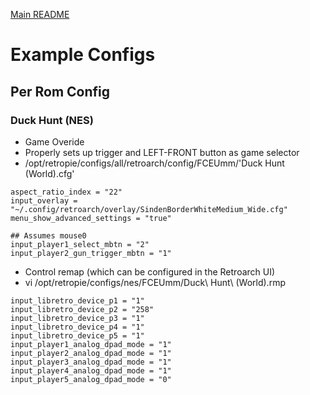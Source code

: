 [Main README](README.md)

# Example Configs

## Per Rom Config

### Duck Hunt (NES)

- Game Overide
- Properly sets up trigger and LEFT-FRONT button as game selector
- /opt/retropie/configs/all/retroarch/config/FCEUmm/'Duck Hunt (World).cfg'

```
aspect_ratio_index = "22"
input_overlay = "~/.config/retroarch/overlay/SindenBorderWhiteMedium_Wide.cfg"
menu_show_advanced_settings = "true"

## Assumes mouse0
input_player1_select_mbtn = "2"
input_player2_gun_trigger_mbtn = "1"
```

- Control remap (which can be configured in the Retroarch UI)
- vi /opt/retropie/configs/nes/FCEUmm/Duck\ Hunt\ (World).rmp

```
input_libretro_device_p1 = "1"
input_libretro_device_p2 = "258"
input_libretro_device_p3 = "1"
input_libretro_device_p4 = "1"
input_libretro_device_p5 = "1"
input_player1_analog_dpad_mode = "1"
input_player2_analog_dpad_mode = "1"
input_player3_analog_dpad_mode = "1"
input_player4_analog_dpad_mode = "1"
input_player5_analog_dpad_mode = "0"
```